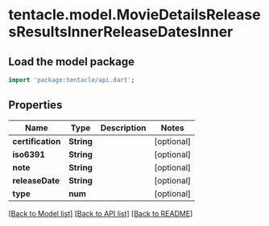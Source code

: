 # tentacle.model.MovieDetailsReleasesResultsInnerReleaseDatesInner

## Load the model package
```dart
import 'package:tentacle/api.dart';
```

## Properties
Name | Type | Description | Notes
------------ | ------------- | ------------- | -------------
**certification** | **String** |  | [optional] 
**iso6391** | **String** |  | [optional] 
**note** | **String** |  | [optional] 
**releaseDate** | **String** |  | [optional] 
**type** | **num** |  | [optional] 

[[Back to Model list]](../README.md#documentation-for-models) [[Back to API list]](../README.md#documentation-for-api-endpoints) [[Back to README]](../README.md)


